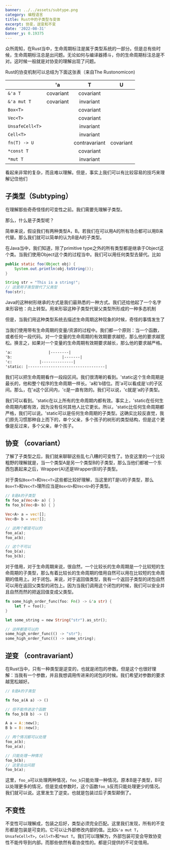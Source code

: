 ```yaml
---
banner: ../../assets/subtype.png
category: 编程语言
title: Rust中的子类型与变体
excerpt: 协变，逆变和不变
date: '2022-08-31'
banner_y: 0.19375
---
```


众所周知，在Rust当中，生命周期标注是属于类型系统的一部分。但是总有些时候，生命周期标注总是出问题。无论如何与编译器搏斗，你的生命周期标注总是不对。这时候一般就是对协变的理解出现了问题。

Rust的协变机制可以总结为下面这张表（来自The Rustonomicon)

|                 |     'a    |         T         |     U     |
|-----------------|:---------:|:-----------------:|:---------:|
| `&'a T `        | covariant | covariant         |           |
| `&'a mut T`     | covariant | invariant         |           |
| `Box<T>`        |           | covariant         |           |
| `Vec<T>`        |           | covariant         |           |
| `UnsafeCell<T>` |           | invariant         |           |
| `Cell<T>`       |           | invariant         |           |
| `fn(T) -> U`    |           | contravariant     | covariant |
| `*const T`      |           | covariant         |           |
| `*mut T`        |           | invariant         |           |

看起来非常的复杂，而且难以理解。但是，事实上我们可以有比较容易的技巧来理解记住他们

## 子类型（Subtyping）

在理解那些奇奇怪怪的可变性之前。我们需要先理解子类型。

那么，什么是子类型呢？

简单来说，假设我们有两种类型A，B。若我们在可以用A的所有场合都可以用B来代替。那么我们就可以简单的认为B是A的子类型。

在Java当中，我们知道，除了primitive type之外的所有类型都是继承于Object这个类。当我们使用Object这个类的过程当中。我们可以用任何类型去替代。比如

```java
public static foo(Object obj) {
	System.out.println(obj.toString());
}

String str = "This is a string!";
// 这里用子类型替代了父类型
foo(str);
```

Java的这种树形继承的方式是我们最熟悉的一种方式。我们还给他起了一个名字来形容他：向上转型。用来形容这种子类型代替父类型所形成的一种多态机制

但是，当我们用这种类型系统去描述生命周期这种现象的时候，奇怪的事情发生了

当我们使用带有生命周期的变量/资源的过程中。我们都一个原则：当一个函数，或者任何一段代码。对一个变量的生命周期的有效期要求越短，那么他的要求越宽松。换言之，如果对一个变量的生命周期有效期要求越长，那么他的要求越严格。

```md
'a:                |--------|
'b:                      |-------|
'c:            |--------------|
'static: |----------------------------------|
```

我们可以把生命周期看作一段段区间。我们很清晰的看到。'static这个生命周期是最长的，他和整个程序的生命周期一样长。'a和'b错位。而'a可以看成是'c的子区间。那么，在'a这个区间内，'c是一直有效的。我们可以说，'c就是'a的子类型。

我们可以看到。'static在以上所有的生命周期内都有效。事实上，'static在任何生命周期内都有效，因为没有任何其他人比它更长。所以，'static比任何生命周期都严格，我们可以说。'static可以是任何生命周期的子类型。这确实比较反直觉，我们原先习惯那种自上而下的，单个父亲，多个孩子的树形的类型结构，但是这个更像是反过来，多个父亲，单个孩子。

## 协变 （covariant）

了解了子类型之后，我们就来聊聊这些乱七八糟的可变性了。协变这里的一个比较粗野的理解就是，当一个类型A是另一个类型B的子类型，那么当他们都被一个东西包裹起来之后，Wrapper(A)还是Wrapper(B)的子类型。

对于类似`Box<T>`和`Vec<T>`这些都比较好理解，当这里的T是U的子类型，那么`Box<T>`和`Vec<T>`理所应当是`Box<U>`和`Vec<U>`的子类型。

```rust
// B是A的子类型
fn foo_a(Vec<A> a) { }
fn foo_b(Vec<B> b) { }

Vec<A> a = vec![];
Vec<B> b = vec![];

// 这两个都是可以的
foo_a(a);
foo_a(b);

// 这个不可以
foo_b(a);
foo_b(b);
```

对于借用，对于生命周期来说，很自然，一个比较长的生命周期是一个比较短的生命周期的子类型，那么有着比较长的生命周期的借用自然可以用在比较短的生命周期的借用上。对于闭包。来说，对于返回值类型，我有一个返回子类型的闭包自然可以用在返回父类型的闭包上。因为当我们调用这个闭包的时候，我们可以安全并且自然而然的把返回值变成父类型。

```rust
fn some_high_order_func(foo: Fn() -> &'a str) {
	let f = foo();
}

let some_string = new String("str").as_str();

// 这样都是可以的
some_high_order_func(() -> "str");
some_high_order_func(() -> some_string);
```

## 逆变 （contravariant）

在Rust当中，只有一种类型是逆变的，也就是闭包的参数。但是这个也很好理解：当我有一个参数，并且我想调用传进来的闭包的时候。我们希望对参数的要求越宽松越好。

```rust
// B是A的子类型

fn foo_a(A a) -> ()

// 但不能传进这个函数
fn foo_b(B b) -> ()

A a = A::new();
B b = B::new();

// 两个情况都可以处理
foo_a(b);
foo_a(a);

// 只能处理一种情况
foo_b(b);
// 这里会出问题
foo_b(a);
```

这里，`foo_a`可以处理两种情况，`foo_b`只能处理一种情况。原本B是子类型，B可以处理更多的情况，但是变成参数时，这个函数`foo_b`反而只能处理更少的情况。我们就可以说。这里发生了逆变。也就是包装过后子类型颠倒了。

## 不变性

不变性可以理解成，包装之后好，类型必须完全匹配。这里我们发现，所有的不变形都是包装是可变的。它可以让外部修改内部的值。比如`&'a mut T`，`UnsafeCell<T>`，`Cell<T>`和`*mut T`。我们可以理解为，外部包装可变会导致协变性不能传导到内部。而那些依然有着协变性的。都是只提供的不可变借用。